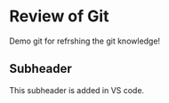 # Review of Git
Demo git for refrshing the git knowledge!

## Subheader
This subheader is added in VS code.
